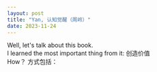 ```yaml
---
layout: post
title: "Yan, 认知觉醒（周岭）"
date: 2023-11-24
---
```

Well, let's talk about this book.\
I learned the most important thing from it: 创造价值\
How？ 方式包括：
